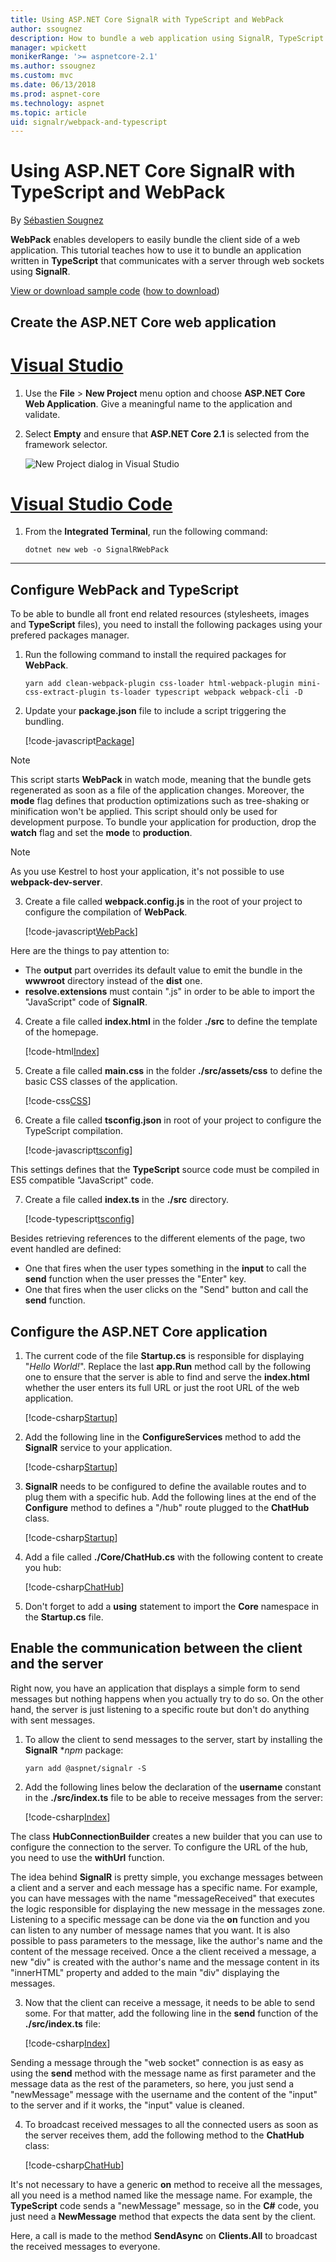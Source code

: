 ```yaml
---
title: Using ASP.NET Core SignalR with TypeScript and WebPack
author: ssougnez
description: How to bundle a web application using SignalR, TypeScript and WebPack.
manager: wpickett
monikerRange: '>= aspnetcore-2.1'
ms.author: ssougnez
ms.custom: mvc
ms.date: 06/13/2018
ms.prod: aspnet-core
ms.technology: aspnet
ms.topic: article
uid: signalr/webpack-and-typescript
---
```


# Using ASP.NET Core SignalR with TypeScript and WebPack

By [Sébastien Sougnez](https://twitter.com/ssougnez)

**WebPack** enables developers to easily bundle the client side of a web application. This tutorial teaches how to use it to bundle an application written in **TypeScript** that communicates with a server through web sockets using **SignalR**.

[View or download sample code](https://github.com/aspnet/Docs/tree/live/aspnetcore/signalr/webpack-and-typescript/sample) ([how to download](xref:tutorials/index#how-to-download-a-sample))

## Create the ASP.NET Core web application

# [Visual Studio](#tab/visual-studio/)

1. Use the **File** > **New Project** menu option and choose **ASP.NET Core Web Application**. Give a meaningful name to the application and validate.
2. Select **Empty** and ensure that **ASP.NET Core 2.1** is selected from the framework selector.

   ![New Project dialog in Visual Studio](webpack-and-typescript/_static/signalr-create-web-application.png)

# [Visual Studio Code](#tab/visual-studio-code/)

1. From the **Integrated Terminal**, run the following command:

    ```console
    dotnet new web -o SignalRWebPack
    ```
---

## Configure WebPack and TypeScript

To be able to bundle all front end related resources (stylesheets, images and **TypeScript** files), you need to install the following packages using your prefered packages manager.

1. Run the following command to install the required packages for **WebPack**.

    ```console
    yarn add clean-webpack-plugin css-loader html-webpack-plugin mini-css-extract-plugin ts-loader typescript webpack webpack-cli -D
    ```

2. Update your **package.json** file to include a script triggering the bundling.

    [!code-javascript[Package](webpack-and-typescript/sample/package.json?range=2-4)]

> [!NOTE]
> This script starts **WebPack** in watch mode, meaning that the bundle gets regenerated as soon as a file of the application changes. Moreover, the **mode** flag defines that production optimizations such as tree-shaking or minification won't be applied. This script should only be used for development purpose. To bundle your application for production, drop the **watch** flag and set the **mode** to **production**.

> [!NOTE]
> As you use Kestrel to host your application, it's not possible to use **webpack-dev-server**.

3. Create a file called **webpack.config.js** in the root of your project to configure the compilation of **WebPack**.

    [!code-javascript[WebPack](webpack-and-typescript/sample/webpack.config.js)]

Here are the things to pay attention to:

* The **output** part overrides its default value to emit the bundle in the **wwwroot** directory instead of the **dist** one.
* **resolve.extensions** must contain ".js" in order to be able to import the "JavaScript" code of **SignalR**.

4. Create a file called **index.html** in the folder **./src** to define the template of the homepage.

    [!code-html[Index](webpack-and-typescript/sample/src/index.html)]

5. Create a file called **main.css** in the folder **./src/assets/css** to define the basic CSS classes of the application.

    [!code-css[CSS](webpack-and-typescript/sample/src/assets/css/main.css)]

6. Create a file called **tsconfig.json** in root of your project to configure the TypeScript compilation.

    [!code-javascript[tsconfig](webpack-and-typescript/sample/tsconfig.json)]

This settings defines that the **TypeScript** source code must be compiled in ES5 compatible "JavaScript" code.

7. Create a file called **index.ts** in the **./src** directory.

    [!code-typescript[tsconfig](webpack-and-typescript/sample/src/index.ts?range=1,5-8,25-33,35)]

Besides retrieving references to the different elements of the page, two event handled are defined:

* One that fires when the user types something in the **input** to call the **send** function when the user presses the "Enter" key.
* One that fires when the user clicks on the "Send" button and call the **send** function.

## Configure the ASP.NET Core application

1. The current code of the file **Startup.cs** is responsible for displaying "*Hello World!*". Replace the last **app.Run** method call by the following one to ensure that the server is able to find and serve the **index.html** whether the user enters its full URL or just the root URL of the web application.

    [!code-csharp[Startup](webpack-and-typescript/sample/Startup.cs?range=30,31)]

2. Add the following line in the **ConfigureServices** method to add the **SignalR** service to your application.

    [!code-csharp[Startup](webpack-and-typescript/sample/Startup.cs?range=19)]

2. **SignalR** needs to be configured to define the available routes and to plug them with a specific hub. Add the following lines at the end of the **Configure** method to defines a "/hub" route plugged to the **ChatHub** class.

    [!code-csharp[Startup](webpack-and-typescript/sample/Startup.cs?range=33-36)]

3. Add a file called **./Core/ChatHub.cs** with the following content to create you hub:

    [!code-csharp[ChatHub](webpack-and-typescript/sample/Core/ChatHub.cs)]

4. Don't forget to add a **using** statement to import the **Core** namespace in the **Startup.cs** file.

## Enable the communication between the client and the server

Right now, you have an application that displays a simple form to send messages but nothing happens when you actually try to do so. On the other hand, the server is just listening to a specific route but don't do anything with sent messages. 

1. To allow the client to send messages to the server, start by installing the **SignalR** **npm* package:

    ```console
    yarn add @aspnet/signalr -S
    ```

2. Add the following lines below the declaration of the **username** constant in the **./src/index.ts** file to be able to receive messages from the server:

    [!code-csharp[Index](webpack-and-typescript/sample/src/index.ts?range=10-23)]

The class **HubConnectionBuilder** creates a new builder that you can use to configure the connection to the server. To configure the URL of the hub, you need to use the **withUrl** function.

The idea behind **SignalR** is pretty simple, you exchange messages between a client and a server and each message has a specific name. For example, you can have messages with the name "messageReceived" that executes the logic responsible for displaying the new message in the messages zone. Listening to a specific message can be done via the **on** function and you can listen to any number of message names that you want. It is also possible to pass parameters to the message, like the author's name and the content of the message received. Once a the client received a message, a new "div" is created with the author's name and the message content in its "innerHTML" property and added to the main "div" displaying the messages.

3. Now that the client can receive a message, it needs to be able to send some. For that matter, add the following line in the **send** function of the **./src/index.ts** file:

    [!code-csharp[Index](webpack-and-typescript/sample/src/index.ts?range=34)]

Sending a message through the "web socket" connection is as easy as using the **send** method with the message name as first parameter and the message data as the rest of the parameters, so here, you just send a "newMessage" message with the username and the content of the "input" to the server and if it works, the "input" value is cleaned.

4. To broadcast received messages to all the connected users as soon as the server receives them, add the following method to the **ChatHub** class:

    [!code-csharp[ChatHub](webpack-and-typescript/sample/Core/ChatHub.cs?range=8-11)]

It's not necessary to have a generic **on** method to receive all the messages, all you need is a method named like the message name. For example, the **TypeScript** code sends a "newMessage" message, so in the **C#** code, you just need a **NewMessage** method that expects the data sent by the client.

Here, a call is made to the method **SendAsync** on **Clients.All** to broadcast the received messages to everyone.